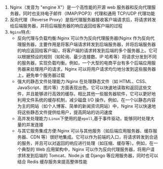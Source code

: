 1. Nginx（发音为 "engine X"）是一个高性能的开源 web 服务器和反向代理服务器，同时也支持电子邮件（IMAP/POP3）代理和通用 TCP/UDP 代理功能
2. 反向代理（Reverse Proxy）是指代理服务器接收客户端请求后，将请求转发给后端服务器，并将后端服务器的响应返回给客户端的过程
3. `Nginx`特点:
   * 反向代理与负载均衡:Nginx 可以作为反向代理服务器(Nginx 作为反向代理服务器，主要作用是将客户端请求转发到后端服务器，并将后端服务器的响应返回给客户端)，将客户端的请求转发到后端的多个服务器上。它可以根据预设的规则（如轮询、最少连接数、IP 哈希等）将请求分发到不同的服务器，实现负载均衡。例如，一个大型的电商平台有多个后端应用服务器来处理用户的请求，Nginx 可以将用户请求均匀地分发到这些服务器上，避免单个服务器过载
   * 强大的静态文件处理能力:Nginx 在处理静态文件（如 HTML、CSS、JavaScript、图片等）方面表现出色。它可以快速地读取和返回这些文件，并且能够进行高效的缓存。相比其他一些服务器软件，它可以更好地利用文件系统的缓存机制，减少磁盘 I/O 操作。例如，在一个以静态内容为主的网站（如个人博客、简单的新闻资讯网站）中，Nginx 可以快速地将这些静态文件提供给用户，提高网站的访问速度
   * 高并发处理能力:`Linux`下使用的是`epoll`,基于事件驱动，能够同时处理大量的并发连接
   * 与其它服务集成方便:Nginx 可以与其他服务（如后端应用服务器、缓存服务器、CDN 等）很好地集成。它可以作为前端的入口，将请求转发到合适的服务，并且可以对返回的响应进行处理（如压缩、缓存等）。例如，在一个典型的 Web 应用架构中，Nginx 可以作为反向代理服务器，将用户请求转发到后端的 Tomcat、Node.js 或 Django 等应用服务器，同时也可以结合 Redis 缓存服务来提高整体性能
